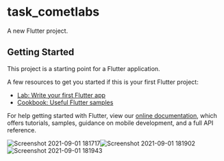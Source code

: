 # task_cometlabs

A new Flutter project.

## Getting Started

This project is a starting point for a Flutter application.

A few resources to get you started if this is your first Flutter project:

- [Lab: Write your first Flutter app](https://flutter.dev/docs/get-started/codelab)
- [Cookbook: Useful Flutter samples](https://flutter.dev/docs/cookbook)

For help getting started with Flutter, view our
[online documentation](https://flutter.dev/docs), which offers tutorials,
samples, guidance on mobile development, and a full API reference.


![Screenshot 2021-09-01 181717](https://user-images.githubusercontent.com/89847959/131677355-b809c38f-8eff-4f21-a2d3-350d61fe2906.png)![Screenshot 2021-09-01 181902](https://user-images.githubusercontent.com/89847959/131677373-46e6a83b-825a-4194-8609-19d23013b441.png)
![Screenshot 2021-09-01 181943](https://user-images.githubusercontent.com/89847959/131677376-40c8831e-a942-495b-86ed-3f2629c7c836.png)


